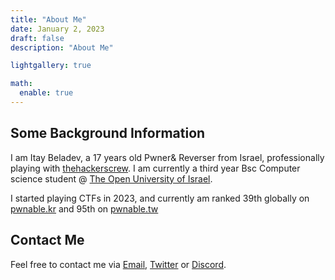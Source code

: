 ```yaml
---
title: "About Me"
date: January 2, 2023
draft: false
description: "About Me"

lightgallery: true

math:
  enable: true
---
```


## Some Background Information

I am Itay Beladev, a 17 years old Pwner& Reverser from Israel, professionally playing with [thehackerscrew](https://thehackerscrew.team). I am currently a third year Bsc Computer science student @ [The Open University of Israel](https://en.wikipedia.org/wiki/Open_University_of_Israel).

I started playing CTFs in 2023, and currently am ranked 39th globally on [pwnable.kr](http://pwnable.kr/rank.php) and 95th on [pwnable.tw](https://pwnable.tw/user/33699)

## Contact Me

Feel free to contact me via [Email](mailto:itaybel@gmail.com), [Twitter](https://x.com/itaybel) or [Discord](https://discord.com/users/itaybel).

